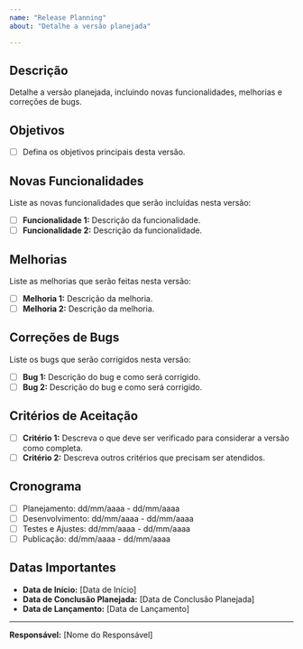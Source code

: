 ```yaml
---
name: "Release Planning"
about: "Detalhe a versão planejada"

---
```


## Descrição
Detalhe a versão planejada, incluindo novas funcionalidades, melhorias e correções de bugs.

## Objetivos
- [ ] Defina os objetivos principais desta versão.

## Novas Funcionalidades
Liste as novas funcionalidades que serão incluídas nesta versão:
- [ ] **Funcionalidade 1:** Descrição da funcionalidade.
- [ ] **Funcionalidade 2:** Descrição da funcionalidade.

## Melhorias
Liste as melhorias que serão feitas nesta versão:
- [ ] **Melhoria 1:** Descrição da melhoria.
- [ ] **Melhoria 2:** Descrição da melhoria.

## Correções de Bugs
Liste os bugs que serão corrigidos nesta versão:
- [ ] **Bug 1:** Descrição do bug e como será corrigido.
- [ ] **Bug 2:** Descrição do bug e como será corrigido.

## Critérios de Aceitação
- [ ] **Critério 1:** Descreva o que deve ser verificado para considerar a versão como completa.
- [ ] **Critério 2:** Descreva outros critérios que precisam ser atendidos.

## Cronograma
- [ ] Planejamento: dd/mm/aaaa - dd/mm/aaaa
- [ ] Desenvolvimento: dd/mm/aaaa - dd/mm/aaaa
- [ ] Testes e Ajustes: dd/mm/aaaa - dd/mm/aaaa
- [ ] Publicação: dd/mm/aaaa - dd/mm/aaaa

## Datas Importantes
- **Data de Início:** [Data de Início]
- **Data de Conclusão Planejada:** [Data de Conclusão Planejada]
- **Data de Lançamento:** [Data de Lançamento]

---

**Responsável:** [Nome do Responsável]

